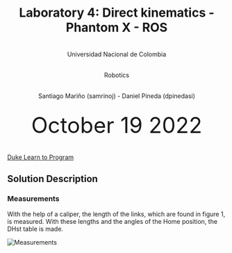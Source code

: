 <h1 align="center"; style="text-align:center;">Laboratory 4: Direct kinematics - Phantom X - ROS</h1>
<p align="center";style="font-size:50px; text-align:center; line-height : 50px;  margin-top : 0; margin-bottom : 0; "> <br> Universidad Nacional de Colombia</p>
<p align="center";style="font-size:50px; text-align:center; line-height : 50px;  margin-top : 0; margin-bottom : 0; "> <br> Robotics</p>
<p align="center";style="font-size:50px; text-align:center; line-height : 40px;  margin-top : 0; margin-bottom : 0; "> <br> Santiago Mariño (samrinoj) - Daniel Pineda (dpinedasi)</p>


<p align="center"; style="font-size:50px; text-align:center; line-height : 30px; margin-top : 0; "> <br>October 19  2022</p>

<a href="http://www.dukelearntoprogram.com/" target="blank_">Duke Learn to Program </a>


## Solution Description

### Measurements
With the help of a caliper, the length of the links, which are found in figure 1, is measured. With these lengths and the angles of the Home position, the DHst table is made.

![Measurements](https://github.com/dpinedasi/Lab4Rob/imagenes/LINKS.png)


